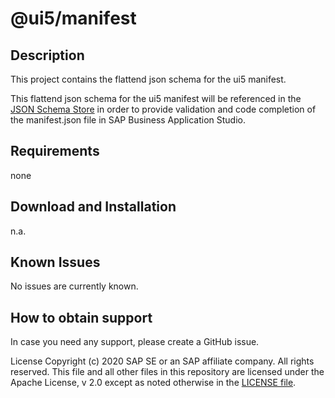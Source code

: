 # @ui5/manifest

## Description
This project contains the flattend json schema for the ui5 manifest.

This flattend json schema for the ui5 manifest will be referenced in the [JSON Schema Store](https://www.schemastore.org/json/) in order to provide validation and code completion of the manifest.json file in SAP Business Application Studio.

## Requirements
none

## Download and Installation
n.a.

## Known Issues
No issues are currently known.

## How to obtain support
In case you need any support, please create a GitHub issue.

License
Copyright (c) 2020 SAP SE or an SAP affiliate company. All rights reserved. This file and all other files in this repository are licensed under the Apache License, v 2.0 except as noted otherwise in the [LICENSE file](LICENSE.txt).

